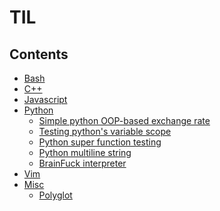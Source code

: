 TIL
===

Contents
--------

+ [Bash](bash)
+ [C++](cpp)
+ [Javascript](javascript)
+ [Python](python)
    - [Simple python OOP-based exchange rate](python/exchange)
    - [Testing python's variable scope](python/scope)
    - [Python super function testing](python/super)
    - [Python multiline string](python/docstring)
    - [BrainFuck interpreter](python/brainfuck)
+ [Vim](vim)
+ [Misc](misc)
    - [Polyglot](misc/polyglot)
